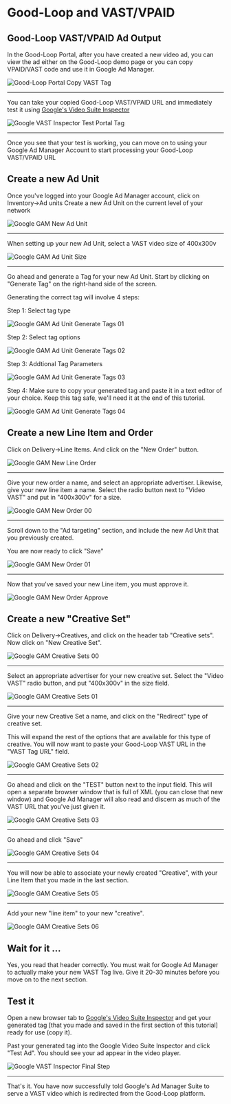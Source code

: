 # Good-Loop and VAST/VPAID

## Good-Loop VAST/VPAID Ad Output

In the Good-Loop Portal, after you have created a new video ad, you can view the ad either on the Good-Loop demo page or you can copy VPAID/VAST code and use it in Google Ad Manager.

![Good-Loop Portal Copy VAST Tag](img/02-portal-copy-vast-tag-edited.png)

---

You can take your copied Good-Loop VAST/VPAID URL and immediately test it using [Google's Video Suite Inspector](https://developers.google.com/interactive-media-ads/docs/sdks/html5/vastinspector)

![Google VAST Inspector Test Portal Tag](img/03-google-vast-inspector-test-portal-tag-edited.png)

---

Once you see that your test is working, you can move on to using your Google Ad Manager Account to start processing your Good-Loop VAST/VPAID URL

## Create a new Ad Unit

Once you've logged into your Google Ad Manager account, click on Inventory->Ad units
Create a new Ad Unit on the current level of your network

![Google GAM New Ad Unit](img/04-google-gam-new-ad-unit-edited.png)

---

When setting up your new Ad Unit, select a VAST video size of 400x300v

![Google GAM Ad Unit Size](img/05-google-gam-ad-unit-size-edited.png)

---

Go ahead and generate a Tag for your new Ad Unit.  Start by clicking on "Generate Tag" on the right-hand side of the screen.

Generating the correct tag will involve 4 steps:

Step 1: Select tag type

![Google GAM Ad Unit Generate Tags 01](img/06-google-gam-ad-unit-generate-tags-01-edited.png)

Step 2: Select tag options

![Google GAM Ad Unit Generate Tags 02](img/07-google-gam-ad-unit-generate-tags-02-edited.png)

Step 3: Addtional Tag Parameters

![Google GAM Ad Unit Generate Tags 03](img/08-google-gam-ad-unit-generate-tags-03-edited.png)

Step 4: Make sure to copy your generated tag and paste it in a text editor of your choice. Keep this tag safe, we'll need it at the end of this tutorial.

![Google GAM Ad Unit Generate Tags 04](img/09-google-gam-ad-unit-generate-tags-04-edited.png)

## Create a new Line Item and Order

Click on Delivery->Line Items. And click on the "New Order" button.

![Google GAM New Line Order](img/10-google-gam-new-line-order-edited.png)

---

Give your new order a name, and select an appropriate advertiser. Likewise, give your new line item a name. Select the radio button next to "Video VAST" and put in "400x300v" for a size.

![Google GAM New Order 00](img/11-google-gam-new-order-00-edited.png)

---

Scroll down to the "Ad targeting" section, and include the new Ad Unit that you previously created.

You are now ready to click "Save"

![Google GAM New Order 01](img/12-google-gam-new-order-01-edited.png)

---

Now that you've saved your new Line item, you must approve it.

![Google GAM New Order Approve](img/13-google-gam-new-order-approve-edited.png)

## Create a new "Creative Set"

Click on Delivery->Creatives, and click on the header tab "Creative sets".  Now click on "New Creative Set".

![Google GAM Creative Sets 00](img/14-google-gam-creative-sets-00-edited.png)

---

Select an appropriate advertiser for your new creative set. Select the "Video VAST" radio button, and put "400x300v" in the size field.

![Google GAM Creative Sets 01](img/15-google-gam-creative-sets-01-edited.png)

---

Give your new Creative Set a name, and click on the "Redirect" type of creative set.

This will expand the rest of the options that are available for this type of creative. You will now want to paste your Good-Loop VAST URL in the "VAST Tag URL" field.

![Google GAM Creative Sets 02](img/16-google-gam-creative-sets-02-edited.png)

---

Go ahead and click on the "TEST" button next to the input field.  This will open a separate browser window that is full of XML (you can close that new window) and Google Ad Manager will also read and discern as much of the VAST URL that you've just given it.

![Google GAM Creative Sets 03](img/17-google-gam-creative-sets-03-edited.png)

---

Go ahead and click "Save"

![Google GAM Creative Sets 04](img/18-google-gam-creative-sets-04-edited.png)

---

You will now be able to associate your newly created "Creative", with your Line Item that you made in the last section.

![Google GAM Creative Sets 05](img/19-google-gam-creative-sets-05-edited.png)

---

Add your new "line item" to your new "creative".

![Google GAM Creative Sets 06](img/20-google-gam-creative-sets-06-edited.png)

## Wait for it ...

Yes, you read that header correctly.  You must wait for Google Ad Manager to actually make your new VAST Tag live. Give it 20-30 minutes before you move on to the next section.

## Test it

Open a new browser tab to [Google's Video Suite Inspector](https://developers.google.com/interactive-media-ads/docs/sdks/html5/vastinspector) and get your generated tag [that you made and saved in the first section of this tutorial] ready for use (copy it).

Past your generated tag into the Google Video Suite Inspector and click "Test Ad".  You should see your ad appear in the video player.

![Google VAST Inspector Final Step](img/22-google-vast-inspector-final-step-edited.png)

---

That's it.  You have now successfully told Google's Ad Manager Suite to serve a VAST video which is redirected from the Good-Loop platform.